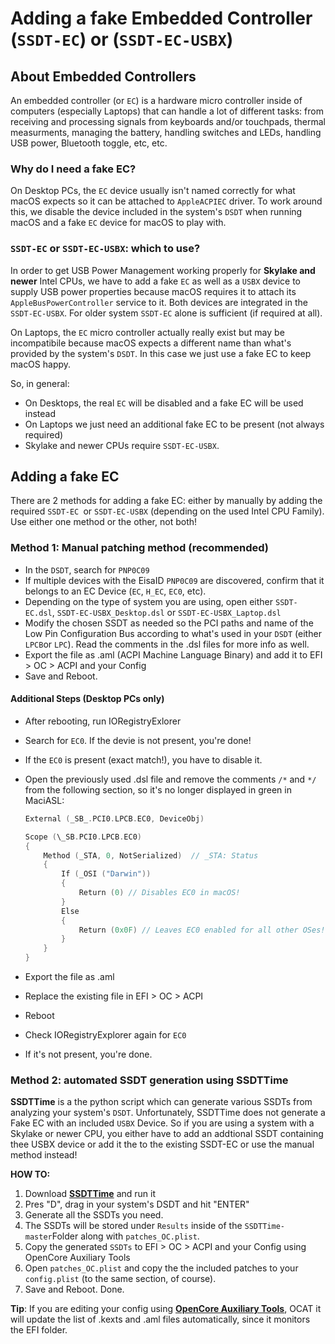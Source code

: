 # Adding a fake Embedded Controller (`SSDT-EC`) or (`SSDT-EC-USBX`) 

## About Embedded Controllers
An embedded controller (or `EC`) is a hardware micro controller inside of computers (especially Laptops) that can handle a lot of different tasks: from receiving and processing signals from keyboards and/or touchpads, thermal measurments, managing the battery, handling switches and LEDs, handling USB power, Bluetooth toggle, etc, etc.

### Why do I need a fake EC?
On Desktop PCs, the `EC` device usually isn't named correctly for what macOS expects so it can be  attached to `AppleACPIEC` driver. To work around this, we disable the device included in the system's `DSDT` when running macOS and a fake `EC` device for macOS to play with.

### `SSDT-EC` or `SSDT-EC-USBX`: which to use?
In order to get USB Power Management working properly for **Skylake and newer** Intel CPUs, we have to add a fake `EC` as well as a `USBX` device to supply USB power properties because macOS requires it to attach its `AppleBusPowerController` service to it. Both devices are integrated in the `SSDT-EC-USBX`. For older system `SSDT-EC` alone is sufficient (if required at all).

On Laptops, the `EC` micro controller actually really exist but may be incompatibile because macOS expects a different name than what's provided by the system's `DSDT`. In this case we just use a fake EC to keep macOS happy.

So, in general:

- On Desktops, the real `EC` will be disabled and a fake EC will be used instead
- On Laptops we just need an additional fake EC to be present (not always required)
- Skylake and newer CPUs require `SSDT-EC-USBX`.

## Adding a fake EC
There are 2 methods for adding a fake EC: either by manually by adding the required `SSDT-EC `or `SSDT-EC-USBX` (depending on the used Intel CPU Family). Use either one method or the other, not both!

### Method 1: Manual patching method (recommended)
- In the `DSDT`, search for `PNP0C09` 
- If multiple devices with the EisaID `PNP0C09` are discovered, confirm that it belongs to an EC Device (`EC`, `H_EC`, `EC0`, etc).
- Depending on the type of system you are using, open either `SSDT-EC.dsl`, `SSDT-EC-USBX_Desktop.dsl` or `SSDT-EC-USBX_Laptop.dsl`
- Modify the chosen SSDT as needed so the PCI paths and name of the Low Pin Configuration Bus according to what's used in your `DSDT` (either `LPCB`or `LPC`). Read the comments in the .dsl files for more info as well.
- Export the file as .aml (ACPI Machine Language Binary) and add it to EFI > OC > ACPI and your Config
- Save and Reboot.

#### Additional Steps (Desktop PCs only)
- After rebooting, run IORegistryExlorer
- Search for `EC0`. If the devie is not present, you're done!
- If the `EC0` is present (exact match!), you have to disable it. 
- Open the previously used .dsl file and remove the comments `/*` and `*/ `from the following section, so it's no longer displayed in green in MaciASL:

	```swift
    External (_SB_.PCI0.LPCB.EC0, DeviceObj)

    Scope (\_SB.PCI0.LPCB.EC0)
    {
        Method (_STA, 0, NotSerialized)  // _STA: Status
        {
            If (_OSI ("Darwin"))
            {
                Return (0) // Disables EC0 in macOS!
            }
            Else
            {
                Return (0x0F) // Leaves EC0 enabled for all other OSes!
            }
        }
    }
    
- Export the file as .aml 
- Replace the existing file in EFI > OC > ACPI
- Reboot
- Check IORegistryExplorer again for `EC0`
- If it's not present, you're done.

### Method 2: automated SSDT generation using SSDTTime
**SSDTTime** is a the python script which can generate various SSDTs from analyzing your system's `DSDT`. Unfortunately, SSDTTime does not generate a Fake EC with an included `USBX` Device. So if you are using a system with a Skylake or newer CPU, you either have to add an addtional SSDT containing thee USBX device or add it the to the existing SSDT-EC or use the manual method instead!

**HOW TO:**

1. Download [**SSDTTime**](https://github.com/corpnewt/SSDTTime) and run it
2. Pres "D", drag in your system's DSDT and hit "ENTER"
3. Generate all the SSDTs you need.
4. The SSDTs will be stored under `Results` inside of the `SSDTTime-master`Folder along with `patches_OC.plist`.
5. Copy the generated `SSDTs` to EFI > OC > ACPI and your Config using OpenCore Auxiliary Tools
6. Open `patches_OC.plist` and copy the the included patches to your `config.plist` (to the same section, of course).
7. Save and Reboot. Done.

**Tip**: If you are editing your config using [**OpenCore Auxiliary Tools**](https://github.com/ic005k/QtOpenCoreConfig/releases), OCAT it will update the list of .kexts and .aml files automatically, since it monitors the EFI folder.
